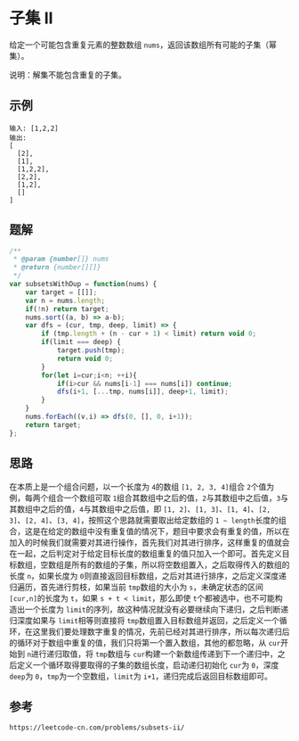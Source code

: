 # 子集 II

给定一个可能包含重复元素的整数数组 `nums`，返回该数组所有可能的子集（幂集）。

说明：解集不能包含重复的子集。

## 示例

```
输入: [1,2,2]
输出:
[
  [2],
  [1],
  [1,2,2],
  [2,2],
  [1,2],
  []
]
```

## 题解

```javascript
/**
 * @param {number[]} nums
 * @return {number[][]}
 */
var subsetsWithDup = function(nums) {
    var target = [[]];
    var n = nums.length;
    if(!n) return target;
    nums.sort((a, b) => a-b);
    var dfs = (cur, tmp, deep, limit) => {
        if (tmp.length + (n - cur + 1) < limit) return void 0;
        if(limit === deep) {
            target.push(tmp);
            return void 0;
        }
        for(let i=cur;i<n; ++i){
            if(i>cur && nums[i-1] === nums[i]) continue;
            dfs(i+1, [...tmp, nums[i]], deep+1, limit);
        }
    }
    nums.forEach((v,i) => dfs(0, [], 0, i+1));
    return target;
};
```

## 思路

在本质上是一个组合问题，以一个长度为 `4`的数组 `[1, 2, 3, 4]`组合 `2`个值为例，每两个组合一个数组可取 `1`组合其数组中之后的值，`2`与其数组中之后值，`3`与其数组中之后的值，`4`与其数组中之后值，即 `[1, 2]`、`[1, 3]`、`[1, 4]`、`[2, 3]`、`[2, 4]`、`[3, 4]`，按照这个思路就需要取出给定数组的 `1 ~ length`长度的组合，这是在给定的数组中没有重复值的情况下，题目中要求会有重复的值，所以在加入的时候我们就需要对其进行操作，首先我们对其进行排序，这样重复的值就会在一起，之后判定对于给定目标长度的数组重复的值只加入一个即可。首先定义目标数组，空数组是所有的数组的子集，所以将空数组置入，之后取得传入的数组的长度 `n`，如果长度为 `0`则直接返回目标数组，之后对其进行排序，之后定义深度递归遍历，首先进行剪枝，如果当前 `tmp`数组的大小为 `s`，未确定状态的区间 `[cur,n]`的长度为 `t`，如果 `s + t < limit`，那么即使 `t`个都被选中，也不可能构造出一个长度为 `limit`的序列，故这种情况就没有必要继续向下递归，之后判断递归深度如果与 `limit`相等则直接将 `tmp`数组置入目标数组并返回，之后定义一个循环，在这里我们要处理数字重复的情况，先前已经对其进行排序，所以每次递归后的循环对于数组中重复的值，我们只将第一个置入数组，其他的都忽略，从 `cur`开始到 `n`进行递归取值，将 `tmp`数组与 `cur`构建一个新数组传递到下一个递归中，之后定义一个循环取得要取得的子集的数组长度，启动递归初始化 `cur`为 `0`，深度 `deep`为 `0`，`tmp`为一个空数组，`limit`为 `i+1`，递归完成后返回目标数组即可。

## 参考

```
https://leetcode-cn.com/problems/subsets-ii/
```
